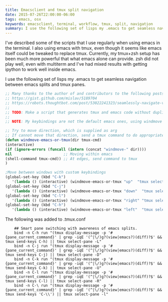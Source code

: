 ```yaml
---
title: Emacsclient and tmux split navigation
date: 2015-07-26T22:00:00-06:00
tags: emacs, osx
keywords: emacsclient, terminal, workflow, tmux, split, navigation
summary: I use the following set of lisps my .emacs to get seamless navigation between emacs splits and tmux panes ...
---
```


I've described some of the scripts that I use regularly when using emacs in the terminal. I also using emacs with tmux, even though it seems like emacs itself could be tweaked to replace tmux. Currently, my tmux+zsh setup has been much more powerful that what emacs alone can provide. zsh did not play well, even with multiterm and I've had mixed results with getting ipython to work well inside emacs.

I use the following set of lisps my .emacs to get seamless navigation between emacs splits and tmux panes.

```lisp
;; Many thanks to the author of and contributors to the following posts:
;; https://gist.github.com/mislav/5189704
;; https://robots.thoughtbot.com/post/53022241323/seamlessly-navigate-vim-and-tmux-splits
;;
;; TODO: Make a script that generates tmux and emacs code without duplication
;;
;; NOTE: My keybindings are not the default emacs ones, using windmove

;; Try to move direction, which is supplied as arg
;; If cannot move that direction, send a tmux command to do appropriate move
(defun windmove-emacs-or-tmux(dir tmux-cmd)
(interactive)
(if (ignore-errors (funcall (intern (concat "windmove-" dir))))
nil                       ;; Moving within emacs
(shell-command tmux-cmd)) ;; At edges, send command to tmux
)

;Move between windows with custom keybindings
(global-set-key (kbd "C-k")
   '(lambda () (interactive) (windmove-emacs-or-tmux "up"  "tmux select-pane -U")))
(global-set-key (kbd "C-j")
   '(lambda () (interactive) (windmove-emacs-or-tmux "down"  "tmux select-pane -D")))
(global-set-key (kbd "C-l")
   '(lambda () (interactive) (windmove-emacs-or-tmux "right" "tmux select-pane -R")))
(global-set-key (kbd "C-h")
   '(lambda () (interactive) (windmove-emacs-or-tmux "left"  "tmux select-pane -L")))
```

The following was added to .tmux.conf

```tmux
    ## Smart pane switching with awareness of emacs splits.
    bind -n C-h run "(tmux display-message -p '#{pane_current_command}' | grep -iqE '(^|\/)g?(view|emacs?)(diff)?$' && tmux send-keys C-h) || tmux select-pane -L"
    bind -n C-j run "(tmux display-message -p '#{pane_current_command}' | grep -iqE '(^|\/)g?(view|emacs?)(diff)?$' && tmux send-keys C-j) || tmux select-pane -D"
    bind -n C-k run "(tmux display-message -p '#{pane_current_command}' | grep -iqE '(^|\/)g?(view|emacs?)(diff)?$' && tmux send-keys C-k) || tmux select-pane -U"
    bind -n C-l run "(tmux display-message -p '#{pane_current_command}' | grep -iqE '(^|\/)g?(view|emacs?)(diff)?$' && tmux send-keys C-l) || tmux select-pane -R"
    bind -n C-\ run "(tmux display-message -p '#{pane_current_command}' | grep -iqE '(^|\/)g?(view|emacs?)(diff)?$' && tmux send-keys 'C-\\') || tmux select-pane -l"
```
